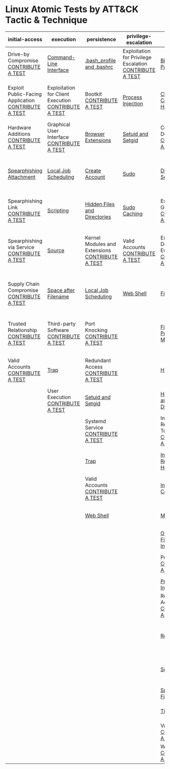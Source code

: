 # Linux Atomic Tests by ATT&CK Tactic & Technique
| initial-access | execution | persistence | privilege-escalation | defense-evasion | credential-access | discovery | lateral-movement | collection | exfiltration | command-and-control |
|-----|-----|-----|-----|-----|-----|-----|-----|-----|-----|-----|
| Drive-by Compromise [CONTRIBUTE A TEST](https://atomicredteam.io/contributing) | [Command-Line Interface](./T1059/T1059.md) | [.bash_profile and .bashrc](./T1156/T1156.md) | Exploitation for Privilege Escalation [CONTRIBUTE A TEST](https://atomicredteam.io/contributing) | [Binary Padding](./T1009/T1009.md) | [Bash History](./T1139/T1139.md) | [Account Discovery](./T1087/T1087.md) | Application Deployment Software [CONTRIBUTE A TEST](https://atomicredteam.io/contributing) | [Audio Capture](./T1123/T1123.md) | Automated Exfiltration [CONTRIBUTE A TEST](https://atomicredteam.io/contributing) | Commonly Used Port [CONTRIBUTE A TEST](https://atomicredteam.io/contributing) |
| Exploit Public-Facing Application [CONTRIBUTE A TEST](https://atomicredteam.io/contributing) | Exploitation for Client Execution [CONTRIBUTE A TEST](https://atomicredteam.io/contributing) | Bootkit [CONTRIBUTE A TEST](https://atomicredteam.io/contributing) | [Process Injection](./T1055/T1055.md) | [Clear Command History](./T1146/T1146.md) | [Brute Force](./T1110/T1110.md) | [Browser Bookmark Discovery](./T1217/T1217.md) | Exploitation of Remote Services [CONTRIBUTE A TEST](https://atomicredteam.io/contributing) | [Automated Collection](./T1119/T1119.md) | [Data Compressed](./T1002/T1002.md) | Communication Through Removable Media [CONTRIBUTE A TEST](https://atomicredteam.io/contributing) |
| Hardware Additions [CONTRIBUTE A TEST](https://atomicredteam.io/contributing) | Graphical User Interface [CONTRIBUTE A TEST](https://atomicredteam.io/contributing) | [Browser Extensions](./T1176/T1176.md) | [Setuid and Setgid](./T1166/T1166.md) | Compile After Delivery [CONTRIBUTE A TEST](https://atomicredteam.io/contributing) | [Credential Dumping](./T1003/T1003.md) | [File and Directory Discovery](./T1083/T1083.md) | [Remote File Copy](./T1105/T1105.md) | [Clipboard Data](./T1115/T1115.md) | [Data Encrypted](./T1022/T1022.md) | [Connection Proxy](./T1090/T1090.md) |
| [Spearphishing Attachment](./T1193/T1193.md) | [Local Job Scheduling](./T1168/T1168.md) | [Create Account](./T1136/T1136.md) | [Sudo](./T1169/T1169.md) | [Disabling Security Tools](./T1089/T1089.md) | [Credentials in Files](./T1081/T1081.md) | [Network Service Scanning](./T1046/T1046.md) | Remote Services [CONTRIBUTE A TEST](https://atomicredteam.io/contributing) | [Data Staged](./T1074/T1074.md) | [Data Transfer Size Limits](./T1030/T1030.md) | Custom Command and Control Protocol [CONTRIBUTE A TEST](https://atomicredteam.io/contributing) |
| Spearphishing Link [CONTRIBUTE A TEST](https://atomicredteam.io/contributing) | [Scripting](./T1064/T1064.md) | [Hidden Files and Directories](./T1158/T1158.md) | [Sudo Caching](./T1206/T1206.md) | Execution Guardrails [CONTRIBUTE A TEST](https://atomicredteam.io/contributing) | Exploitation for Credential Access [CONTRIBUTE A TEST](https://atomicredteam.io/contributing) | [Network Sniffing](./T1040/T1040.md) | SSH Hijacking [CONTRIBUTE A TEST](https://atomicredteam.io/contributing) | Data from Information Repositories [CONTRIBUTE A TEST](https://atomicredteam.io/contributing) | [Exfiltration Over Alternative Protocol](./T1048/T1048.md) | Custom Cryptographic Protocol [CONTRIBUTE A TEST](https://atomicredteam.io/contributing) |
| Spearphishing via Service [CONTRIBUTE A TEST](https://atomicredteam.io/contributing) | [Source](./T1153/T1153.md) | Kernel Modules and Extensions [CONTRIBUTE A TEST](https://atomicredteam.io/contributing) | Valid Accounts [CONTRIBUTE A TEST](https://atomicredteam.io/contributing) | Exploitation for Defense Evasion [CONTRIBUTE A TEST](https://atomicredteam.io/contributing) | [Input Capture](./T1056/T1056.md) | [Password Policy Discovery](./T1201/T1201.md) | Third-party Software [CONTRIBUTE A TEST](https://atomicredteam.io/contributing) | [Data from Local System](./T1005/T1005.md) | Exfiltration Over Command and Control Channel [CONTRIBUTE A TEST](https://atomicredteam.io/contributing) | [Data Encoding](./T1132/T1132.md) |
| Supply Chain Compromise [CONTRIBUTE A TEST](https://atomicredteam.io/contributing) | [Space after Filename](./T1151/T1151.md) | [Local Job Scheduling](./T1168/T1168.md) | [Web Shell](./T1100/T1100.md) | [File Deletion](./T1107/T1107.md) | [Network Sniffing](./T1040/T1040.md) | [Permission Groups Discovery](./T1069/T1069.md) |  | Data from Network Shared Drive [CONTRIBUTE A TEST](https://atomicredteam.io/contributing) | Exfiltration Over Other Network Medium [CONTRIBUTE A TEST](https://atomicredteam.io/contributing) | Data Obfuscation [CONTRIBUTE A TEST](https://atomicredteam.io/contributing) |
| Trusted Relationship [CONTRIBUTE A TEST](https://atomicredteam.io/contributing) | Third-party Software [CONTRIBUTE A TEST](https://atomicredteam.io/contributing) | Port Knocking [CONTRIBUTE A TEST](https://atomicredteam.io/contributing) |  | [File Permissions Modification](./T1222/T1222.md) | [Private Keys](./T1145/T1145.md) | [Process Discovery](./T1057/T1057.md) |  | Data from Removable Media [CONTRIBUTE A TEST](https://atomicredteam.io/contributing) | Exfiltration Over Physical Medium [CONTRIBUTE A TEST](https://atomicredteam.io/contributing) | Domain Fronting [CONTRIBUTE A TEST](https://atomicredteam.io/contributing) |
| Valid Accounts [CONTRIBUTE A TEST](https://atomicredteam.io/contributing) | [Trap](./T1154/T1154.md) | Redundant Access [CONTRIBUTE A TEST](https://atomicredteam.io/contributing) |  | [HISTCONTROL](./T1148/T1148.md) | Two-Factor Authentication Interception [CONTRIBUTE A TEST](https://atomicredteam.io/contributing) | [Remote System Discovery](./T1018/T1018.md) |  | [Input Capture](./T1056/T1056.md) | Scheduled Transfer [CONTRIBUTE A TEST](https://atomicredteam.io/contributing) | Domain Generation Algorithms [CONTRIBUTE A TEST](https://atomicredteam.io/contributing) |
|  | User Execution [CONTRIBUTE A TEST](https://atomicredteam.io/contributing) | [Setuid and Setgid](./T1166/T1166.md) |  | [Hidden Files and Directories](./T1158/T1158.md) |  | [System Information Discovery](./T1082/T1082.md) |  | [Screen Capture](./T1113/T1113.md) |  | Fallback Channels [CONTRIBUTE A TEST](https://atomicredteam.io/contributing) |
|  |  | Systemd Service [CONTRIBUTE A TEST](https://atomicredteam.io/contributing) |  | Indicator Removal from Tools [CONTRIBUTE A TEST](https://atomicredteam.io/contributing) |  | [System Network Configuration Discovery](./T1016/T1016.md) |  |  |  | Multi-Stage Channels [CONTRIBUTE A TEST](https://atomicredteam.io/contributing) |
|  |  | [Trap](./T1154/T1154.md) |  | [Indicator Removal on Host](./T1070/T1070.md) |  | [System Network Connections Discovery](./T1049/T1049.md) |  |  |  | Multi-hop Proxy [CONTRIBUTE A TEST](https://atomicredteam.io/contributing) |
|  |  | Valid Accounts [CONTRIBUTE A TEST](https://atomicredteam.io/contributing) |  | [Install Root Certificate](./T1130/T1130.md) |  | [System Owner/User Discovery](./T1033/T1033.md) |  |  |  | Multiband Communication [CONTRIBUTE A TEST](https://atomicredteam.io/contributing) |
|  |  | [Web Shell](./T1100/T1100.md) |  | [Masquerading](./T1036/T1036.md) |  |  |  |  |  | Multilayer Encryption [CONTRIBUTE A TEST](https://atomicredteam.io/contributing) |
|  |  |  |  | [Obfuscated Files or Information](./T1027/T1027.md) |  |  |  |  |  | Port Knocking [CONTRIBUTE A TEST](https://atomicredteam.io/contributing) |
|  |  |  |  | Port Knocking [CONTRIBUTE A TEST](https://atomicredteam.io/contributing) |  |  |  |  |  | Remote Access Tools [CONTRIBUTE A TEST](https://atomicredteam.io/contributing) |
|  |  |  |  | [Process Injection](./T1055/T1055.md) |  |  |  |  |  | [Remote File Copy](./T1105/T1105.md) |
|  |  |  |  | Redundant Access [CONTRIBUTE A TEST](https://atomicredteam.io/contributing) |  |  |  |  |  | [Standard Application Layer Protocol](./T1071/T1071.md) |
|  |  |  |  | [Rootkit](./T1014/T1014.md) |  |  |  |  |  | Standard Cryptographic Protocol [CONTRIBUTE A TEST](https://atomicredteam.io/contributing) |
|  |  |  |  | [Scripting](./T1064/T1064.md) |  |  |  |  |  | Standard Non-Application Layer Protocol [CONTRIBUTE A TEST](https://atomicredteam.io/contributing) |
|  |  |  |  | [Space after Filename](./T1151/T1151.md) |  |  |  |  |  | [Uncommonly Used Port](./T1065/T1065.md) |
|  |  |  |  | [Timestomp](./T1099/T1099.md) |  |  |  |  |  | Web Service [CONTRIBUTE A TEST](https://atomicredteam.io/contributing) |
|  |  |  |  | Valid Accounts [CONTRIBUTE A TEST](https://atomicredteam.io/contributing) |  |  |  |  |  |  |
|  |  |  |  | Web Service [CONTRIBUTE A TEST](https://atomicredteam.io/contributing) |  |  |  |  |  |  |
